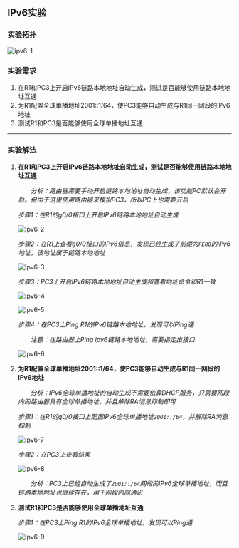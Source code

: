 ## IPv6实验

### 实验拓扑

![ipv6-1](/home/garlic/Desktop/笔记/图片/ipv6-1.PNG)

### 实验需求

1. 在R1和PC3上开启IPv6链路本地地址自动生成，测试是否能够使用链路本地地址互通
2. 为R1配置全球单播地址2001::1/64，使PC3能够自动生成与R1同一网段的IPv6地址
3. 测试R1和PC3是否能够使用全球单播地址互通

------

### 实验解法

1. **在R1和PC3上开启IPv6链路本地地址自动生成，测试是否能够使用链路本地地址互通**

   　　*分析：路由器需要手动开启链路本地地址自动生成，该功能PC默认会开启。但由于这里使用路由器来模拟PC3，所以PC上也需要开启*

   *步骤1：在R1的g0/0接口上开启IPv6链路本地地址自动生成*

   ![ipv6-2](/home/garlic/Desktop/笔记/图片/ipv6-2.PNG)

   *步骤2：在R1上查看g0/0接口的IPv6信息，发现已经生成了前缀为`FE80`的IPv6地址，该地址属于链路本地地址*

   ![ipv6-3](/home/garlic/Desktop/笔记/图片/ipv6-3.PNG)

   *步骤3：PC3上开启IPv6链路本地地址自动生成和查看地址命令和R1一致*

   ![ipv6-4](/home/garlic/Desktop/笔记/图片/ipv6-4.PNG)

   ![ipv6-5](/home/garlic/Desktop/笔记/图片/ipv6-5.PNG)

   *步骤4：在PC3上Ping R1的IPv6链路本地地址，发现可以Ping通*

   　　*注意：在路由器上Ping ipv6链路本地地址，需要指定出接口*

   ![ipv6-6](/home/garlic/Desktop/笔记/图片/ipv6-6.PNG)

2. **为R1配置全球单播地址2001::1/64，使PC3能够自动生成与R1同一网段的IPv6地址**

   　　*分析：IPv6全球单播地址的自动生成不需要依靠DHCP服务，只需要网段内的路由器具有全球单播地址，并且解除RA消息抑制即可*

   *步骤1：在R1的g0/0接口上配置IPv6全球单播地址`2001::/64`，并解除RA消息抑制*

   ![ipv6-7](/home/garlic/Desktop/笔记/图片/ipv6-7.PNG)

   *步骤2：在PC3上查看结果*

   ![ipv6-8](/home/garlic/Desktop/笔记/图片/ipv6-8.PNG)

   　　*分析：PC3上已经自动生成了`2001::/64`网段的IPv6全球单播地址，而且链路本地地址也继续存在，用于网段内部通讯*
   　　

3. **测试R1和PC3是否能够使用全球单播地址互通**

   *步骤1：在PC3上Ping R1的IPv6全球单播地址，发现可以Ping通*

   ![ipv6-9](/home/garlic/Desktop/笔记/图片/ipv6-9.PNG)